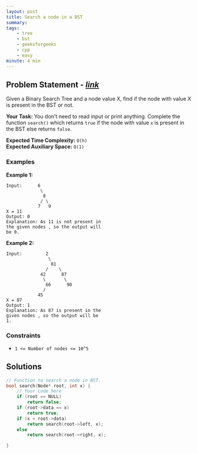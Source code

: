 ```yaml
---
layout: post
title: Search a node in a BST           
summary:
tags:
    - tree
    - bst
    - geeksforgeeks
    - cpp
    - easy
minute: 4 min
---
```


## Problem Statement - [*link*](https://practice.geeksforgeeks.org/problems/search-a-node-in-bst/0/?)  

Given a Binary Search Tree and a node value X, find if the node with value X is present in the BST or not.


**Your Task:** 
You don't need to read input or print anything. Complete the function `search()` which returns `true` if the node with value `x` is present in the BST else returns `false`.

**Expected Time Complexity:** `O(h)`      
**Expected Auxiliary Space:** `O(1)`  

### Examples

**Example 1:**   
```
Input:      6
             \ 
              8 
             / \ 
            7   9
X = 11
Output: 0
Explanation: As 11 is not present in 
the given nodes , so the output will
be 0.
```


**Example 2:**   
```
Input:         2
                \
                 81 
               /    \ 
             42      87 
              \       \ 
               66      90 
              / 
            45
X = 87
Output: 1
Explanation: As 87 is present in the
given nodes , so the output will be
1.
```


### Constraints

+ `1 <= Number of nodes <= 10^5`

## Solutions

```cpp
// Function to search a node in BST.
bool search(Node* root, int x) {
    // Your code here
    if (root == NULL)
        return false;
    if (root->data == x)
        return true;
    if (x < root->data)
        return search(root->left, x);
    else
        return search(root->right, x);

}
```

